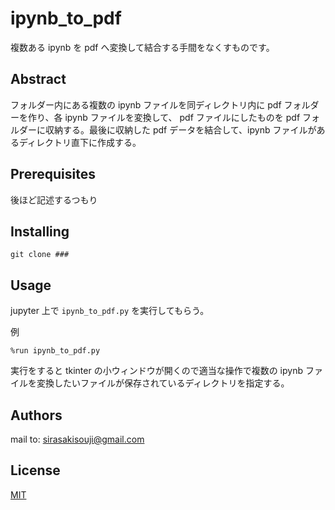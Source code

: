 # ipynb_to_pdf
複数ある ipynb を pdf へ変換して結合する手間をなくすものです。

## Abstract

フォルダー内にある複数の ipynb ファイルを同ディレクトリ内に pdf フォルダーを作り、各 ipynb ファイルを変換して、 pdf ファイルにしたものを pdf フォルダーに収納する。最後に収納した pdf データを結合して、ipynb ファイルがあるディレクトリ直下に作成する。

## Prerequisites

後ほど記述するつもり


## Installing

    git clone ###

## Usage
jupyter 上で `ipynb_to_pdf.py` を実行してもらう。  

例
```
%run ipynb_to_pdf.py
```
実行をすると tkinter の小ウィンドウが開くので適当な操作で複数の ipynb ファイルを変換したいファイルが保存されているディレクトリを指定する。  



## Authors
mail to: sirasakisouji@gmail.com

## License
  
[MIT](http://TomoakiTANAKA.mit-license.org)</blockquote>